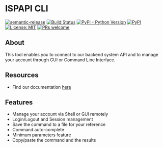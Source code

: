 # ISPAPI CLI

[![semantic-release](https://img.shields.io/badge/%20%20%F0%9F%93%A6%F0%9F%9A%80-semantic--release-e10079.svg)](https://github.com/semantic-release/semantic-release)
[![Build Status](https://github.com/centralnicgroup-opensource/rtldev-middleware-ispapicli/workflows/Release/badge.svg?branch=master)](https://github.com/centralnicgroup-opensource/rtldev-middleware-ispapicli/workflows/Release/badge.svg?branch=master)
[![PyPI - Python Version](https://img.shields.io/pypi/pyversions/hexonet.ispapicli.svg)](https://www.python.org/)
[![PyPI](https://img.shields.io/pypi/v/hexonet.ispapicli.svg)](https://pypi.org/project/hexonet.apiconnector/)
[![License: MIT](https://img.shields.io/badge/License-MIT-blue.svg)](https://opensource.org/licenses/MIT)
[![PRs welcome](https://img.shields.io/badge/PRs-welcome-brightgreen.svg)](https://github.com/centralnicgroup-opensource/rtldev-middleware-ispapicli/blob/master/CONTRIBUTING.md)

## About

This tool enables you to connect to our backend system API and to manage your account through GUI or Command Line Interface.

## Resources

- Find our documentation [here](https://centralnic-reseller.github.io/centralnic-reseller/docs/hexonet/ispapicli/)

## Features

- Manage your account via Shell or GUI remotely
- Login/Logout and Session management
- Save the command to a file for your reference
- Command auto-complete
- Minimum parameters feature
- Copy/paste the command and the results

